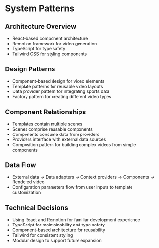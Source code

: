 # System Patterns

## Architecture Overview

- React-based component architecture
- Remotion framework for video generation
- TypeScript for type safety
- Tailwind CSS for styling components

## Design Patterns

- Component-based design for video elements
- Template patterns for reusable video layouts
- Data provider pattern for integrating sports data
- Factory pattern for creating different video types

## Component Relationships

- Templates contain multiple scenes
- Scenes comprise reusable components
- Components consume data from providers
- Providers interface with external data sources
- Composition pattern for building complex videos from simple components

## Data Flow

- External data → Data adapters → Context providers → Components → Rendered video
- Configuration parameters flow from user inputs to template customization

## Technical Decisions

- Using React and Remotion for familiar development experience
- TypeScript for maintainability and type safety
- Component-based architecture for reusability
- Tailwind for consistent styling
- Modular design to support future expansion

